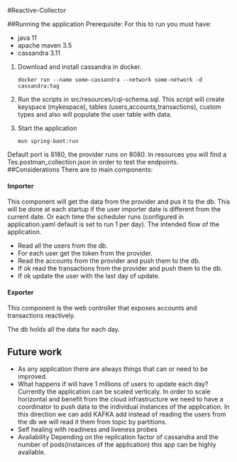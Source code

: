 #Reactive-Collector

##Running the application
Prerequisite: 
For this to run you must have:
* java 11
* apache maven 3.5
* cassandra 3.11

1. Download and install cassandra in docker.
    ```
    docker run --name some-cassandra --network some-network -d cassandra:tag
    ```
   
2. Run the scripts in src/resources/cql-schema.sql.
This script will create keyspace (mykespace), tables (users,accounts,transactions), custom types and also will populate the user table with data.

3. Start the application
    ```    
    mvn spring-boot:run
    ```
Default port is 8180, the provider runs on 8080.
In resources you will find a Tes.postman_collection.json in order to test the endpoints.
##Considerations
There are to main components:
#### Importer
This component will get the data from the provider and pus it to the db.
This will be done at each startup if the user importer date is different from the current date.
Or each time the scheduler runs (configured in application.yaml default is set to run 1 per day). 
The intended flow of the application. 
- Read all the users from the db.
- For each user get the token from the provider.
- Read the accounts from the provider and push them to the db.
- If ok read the transactions from the provider and push them to the db.
- If ok update the user with the last day of update.
#### Exporter
This component is the web controller that exposes accounts and transactions reactively.

The db holds all the data for each day.
 
## Future work
* As any application there are always things that can or need to be improved.
* What happens if will have 1 millions of users to update each day?
Currently the application can be scaled verticaly.
In order to scale horizontal and benefit from the cloud infrastructure we need to have a coordinator to push data to the individual instances of the application.
In this direction we can add KAFKA add instead of reading the users from the db we will read it them from topic by partitions.
* Self healing with readiness and liveness probes
* Availability 
Depending on the replication factor of cassandra and the number of pods(instances of the application) this app can be highly available.

   
